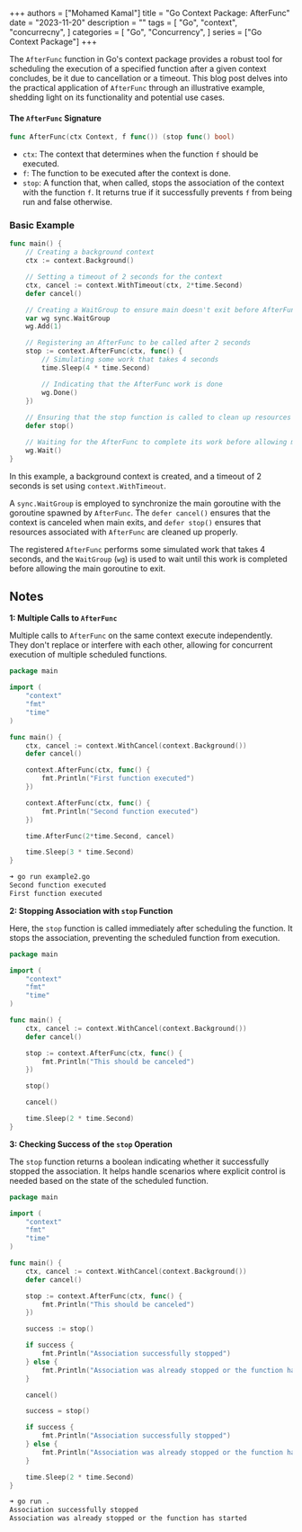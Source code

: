 +++
authors = ["Mohamed Kamal"]
title = "Go Context Package: AfterFunc"
date = "2023-11-20"
description = ""
tags = [
    "Go",
    "context",
    "concurrecny",
]
categories = [
    "Go",
    "Concurrency",
]
series = ["Go Context Package"]
+++



The `AfterFunc` function in Go's context package provides a robust tool for scheduling the execution of a specified function after a given context concludes, be it due to cancellation or a timeout. This blog post delves into the practical application of `AfterFunc` through an illustrative example, shedding light on its functionality and potential use cases.

#### The `AfterFunc` Signature

```go
func AfterFunc(ctx Context, f func()) (stop func() bool)
```

- `ctx`: The context that determines when the function `f` should be executed.
- `f`: The function to be executed after the context is done.
- `stop`: A function that, when called, stops the association of the context with the function `f`. It returns true if it successfully prevents `f` from being run and false otherwise.





### Basic Example

```go
func main() {
    // Creating a background context
    ctx := context.Background()

    // Setting a timeout of 2 seconds for the context
    ctx, cancel := context.WithTimeout(ctx, 2*time.Second)
    defer cancel()

    // Creating a WaitGroup to ensure main doesn't exit before AfterFunc completes
    var wg sync.WaitGroup
    wg.Add(1)

    // Registering an AfterFunc to be called after 2 seconds
    stop := context.AfterFunc(ctx, func() {
        // Simulating some work that takes 4 seconds
        time.Sleep(4 * time.Second)

        // Indicating that the AfterFunc work is done
        wg.Done()
    })
    
    // Ensuring that the stop function is called to clean up resources
    defer stop()

    // Waiting for the AfterFunc to complete its work before allowing main to exit
    wg.Wait()
}
```

In this example, a background context is created, and a timeout of 2 seconds is set using `context.WithTimeout`.

A `sync.WaitGroup` is employed to synchronize the main goroutine with the goroutine spawned by `AfterFunc`. The `defer cancel()` ensures that the context is canceled when main exits, and `defer stop()` ensures that resources associated with `AfterFunc` are cleaned up properly.

The registered `AfterFunc` performs some simulated work that takes 4 seconds, and the `WaitGroup` (`wg`) is used to wait until this work is completed before allowing the main goroutine to exit.


## Notes


**1: Multiple Calls to `AfterFunc`**


Multiple calls to `AfterFunc` on the same context execute independently. They don't replace or interfere with each other, allowing for concurrent execution of multiple scheduled functions.

```go
package main

import (
	"context"
	"fmt"
	"time"
)

func main() {
	ctx, cancel := context.WithCancel(context.Background())
	defer cancel()

	context.AfterFunc(ctx, func() {
		fmt.Println("First function executed")
	})

	context.AfterFunc(ctx, func() {
		fmt.Println("Second function executed")
	})

	time.AfterFunc(2*time.Second, cancel)

	time.Sleep(3 * time.Second)
}
```

```bash
➜ go run example2.go 
Second function executed
First function executed
```



**2: Stopping Association with `stop` Function**

Here, the `stop` function is called immediately after scheduling the function. It stops the association, preventing the scheduled function from execution.

```go
package main

import (
	"context"
	"fmt"
	"time"
)

func main() {
	ctx, cancel := context.WithCancel(context.Background())
	defer cancel()

	stop := context.AfterFunc(ctx, func() {
		fmt.Println("This should be canceled")
	})

	stop()

	cancel()

	time.Sleep(2 * time.Second)
}
```



**3: Checking Success of the `stop` Operation**


The `stop` function returns a boolean indicating whether it successfully stopped the association. It helps handle scenarios where explicit control is needed based on the state of the scheduled function.


```go
package main

import (
	"context"
	"fmt"
	"time"
)

func main() {
	ctx, cancel := context.WithCancel(context.Background())
	defer cancel()

	stop := context.AfterFunc(ctx, func() {
		fmt.Println("This should be canceled")
	})

	success := stop()

	if success {
		fmt.Println("Association successfully stopped")
	} else {
		fmt.Println("Association was already stopped or the function has started")
	}

	cancel()

	success = stop()

	if success {
		fmt.Println("Association successfully stopped")
	} else {
		fmt.Println("Association was already stopped or the function has started")
	}

	time.Sleep(2 * time.Second)
}
```
```bash
➜ go run .
Association successfully stopped
Association was already stopped or the function has started
```